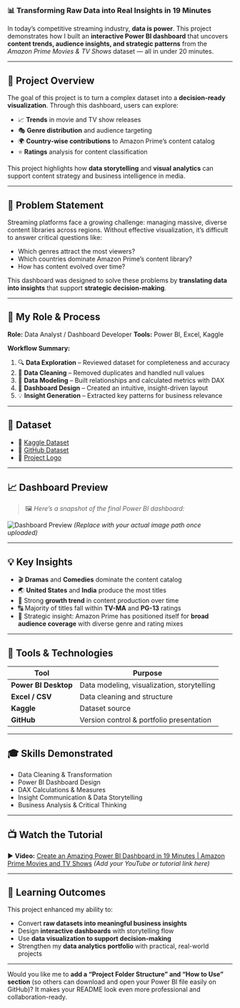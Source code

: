 
### 📊 Transforming Raw Data into Real Insights in 19 Minutes

In today’s competitive streaming industry, **data is power**.
This project demonstrates how I built an **interactive Power BI dashboard** that uncovers **content trends, audience insights, and strategic patterns** from the *Amazon Prime Movies & TV Shows* dataset — all in under 20 minutes.

---

## 🚀 Project Overview

The goal of this project is to turn a complex dataset into a **decision-ready visualization**.
Through this dashboard, users can explore:

* 📈 **Trends** in movie and TV show releases
* 🎭 **Genre distribution** and audience targeting
* 🌍 **Country-wise contributions** to Amazon Prime’s content catalog
* ⭐ **Ratings** analysis for content classification

This project highlights how **data storytelling** and **visual analytics** can support content strategy and business intelligence in media.

---

## 🧩 Problem Statement

Streaming platforms face a growing challenge: managing massive, diverse content libraries across regions.
Without effective visualization, it’s difficult to answer critical questions like:

* Which genres attract the most viewers?
* Which countries dominate Amazon Prime’s content library?
* How has content evolved over time?

This dashboard was designed to solve these problems by **translating data into insights** that support **strategic decision-making**.

---

## 🧠 My Role & Process

**Role:** Data Analyst / Dashboard Developer
**Tools:** Power BI, Excel, Kaggle

**Workflow Summary:**

1. 🔍 **Data Exploration** – Reviewed dataset for completeness and accuracy
2. 🧹 **Data Cleaning** – Removed duplicates and handled null values
3. 🧮 **Data Modeling** – Built relationships and calculated metrics with DAX
4. 🎨 **Dashboard Design** – Created an intuitive, insight-driven layout
5. 💡 **Insight Generation** – Extracted key patterns for business relevance

---

## 📂 Dataset

* 📘 [Kaggle Dataset](https://www.kaggle.com/datasets/shivamb/amazon-prime-movies-and-tv-shows)
* 💾 [GitHub Dataset](https://github.com/DataScienceRoadMap/Amazon-Prime-Dataset)
* 🎨 [Project Logo](https://github.com/DataScienceRoadMap/logo.png)

---

## 📈 Dashboard Preview

> 🖼️ *Here’s a snapshot of the final Power BI dashboard:*

![Dashboard Preview](https://github.com/DataScienceRoadMap/PowerBI-AmazonPrime/blob/main/dashboard-preview.png)
*(Replace with your actual image path once uploaded)*

---

## 💡 Key Insights

* 🎬 **Dramas** and **Comedies** dominate the content catalog
* 🌏 **United States** and **India** produce the most titles
* 📅 Strong **growth trend** in content production over time
* 🔠 Majority of titles fall within **TV-MA** and **PG-13** ratings
* 🎯 Strategic insight: Amazon Prime has positioned itself for **broad audience coverage** with diverse genre and rating mixes

---

## 🧰 Tools & Technologies

| Tool                 | Purpose                                    |
| -------------------- | ------------------------------------------ |
| **Power BI Desktop** | Data modeling, visualization, storytelling |
| **Excel / CSV**      | Data cleaning and structure                |
| **Kaggle**           | Dataset source                             |
| **GitHub**           | Version control & portfolio presentation   |

---

## 🎓 Skills Demonstrated

* Data Cleaning & Transformation
* Power BI Dashboard Design
* DAX Calculations & Measures
* Insight Communication & Data Storytelling
* Business Analysis & Critical Thinking

---

## 📺 Watch the Tutorial

▶️ **Video:** [Create an Amazing Power BI Dashboard in 19 Minutes | Amazon Prime Movies and TV Shows](#)
*(Add your YouTube or tutorial link here)*

---

## 🧠 Learning Outcomes

This project enhanced my ability to:

* Convert **raw datasets into meaningful business insights**
* Design **interactive dashboards** with storytelling flow
* Use **data visualization to support decision-making**
* Strengthen my **data analytics portfolio** with practical, real-world projects

---


Would you like me to **add a “Project Folder Structure” and “How to Use” section** (so others can download and open your Power BI file easily on GitHub)? It makes your README look even more professional and collaboration-ready.
